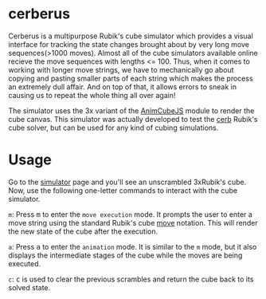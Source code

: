 # cerberus
Cerberus is a multipurpose Rubik's cube simulator which provides a visual interface for tracking the state changes brought about by very long move sequences(>1000 moves). Almost all of the cube simulators available online recieve the move sequences with lengths <= 100. Thus, when it comes to working with longer move strings, we have to mechanically go about copying and pasting smaller parts of each string which makes the process an extremely dull affair. And on top of that, it allows errors to sneak in causing us to repeat the whole thing all over again! 

The simulator uses the 3x variant of the <a href="https://cubing.github.io/AnimCubeJS/">AnimCubeJS</a> module to render the cube canvas. This simulator was actually developed to test the <a href="https://github.com/erstan/cerb">cerb</a> Rubik's cube solver, but can be used for any kind of cubing simulations.
# Usage
Go to the <a href="https://erstan.github.io/cerberus/index.html">simulator</a> page and you'll see an unscrambled 3xRubik's cube. Now, use the following one-letter commands to interact with the cube simulator.

`m`:
Press <kbd>m</kbd> to enter the `move execution` mode. It prompts the user to enter a move string using the standard Rubik's cube <a href="https://en.wikipedia.org/wiki/Rubik%27s_Cube#Move_notation" target="_blank">move</a> notation. This will render the new state of the cube after the execution.

`a`:
Press <kbd>a</kbd> to enter the `animation` mode. It is similar to the `m` mode, but it also displays the intermediate stages of the cube while the moves are being executed.

`c`:
<kbd>c</kbd> is used to clear the previous scrambles and return the cube back to its solved state. 
